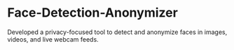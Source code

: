 # Face-Detection-Anonymizer
Developed a privacy-focused tool to detect and anonymize faces in images, videos, and live webcam feeds.
